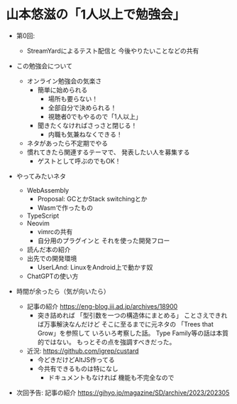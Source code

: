 # 山本悠滋の「1人以上で勉強会」

- 第0回:
    - StreamYardによるテスト配信と
      今後やりたいことなどの共有


- この勉強会について
    - オンライン勉強会の気楽さ
        - 簡単に始められる
            - 場所も要らない！
            - 全部自分で決められる！
            - 視聴者0でもやるので「1人以上」
        - 聞きたくなければさっさと閉じる！
            - 内職も気兼ねなくできる！
    - ネタがあったら不定期でやる
    - 慣れてきたら関連するテーマで、
      発表したい人を募集する
        - ゲストとして呼ぶのでもOK！

- やってみたいネタ
    - WebAssembly
        - Proposal: GCとかStack switchingとか
        - Wasmで作ったもの
    - TypeScript
    - Neovim
        - vimrcの共有
        - 自分用のプラグインと
          それを使った開発フロー
    - 読んだ本の紹介
    - 出先での開発環境
        - UserLAnd: LinuxをAndroid上で動かす奴
    - ChatGPTの使い方

- 時間が余ったら（気が向いたら）
    - 記事の紹介
      <https://eng-blog.iij.ad.jp/archives/18900>
        - 突き詰めれば
          「型引数を一つの構造体にまとめる」
          ことさえできれば万事解決なんだけど
          そこに至るまでに元ネタの
          「Trees that Grow」を参照して
          いろいろ考察した話。
          Type Family等の話は本質的ではない。
          もっとその点を強調すべきだった。
    - 近況:
      <https://github.com/igrep/custard>
        - 今どきだけどAltJS作ってる
        - 今共有できるものは特になし
            - ドキュメントもなければ
              機能も不完全なので

- 次回予告: 記事の紹介
  <https://gihyo.jp/magazine/SD/archive/2023/202305>
